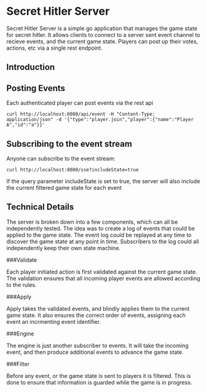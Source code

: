 Secret Hitler Server
===

Secret Hitler Server is a simple go application that manages the game state for secret hitler.
It allows clients to connect to a server sent event channel to recieve events, and the current game state.
Players can post up their votes, actions, etc via a single rest endpoint.

Introduction
---



Posting Events
---

Each authenticated player can post events via the rest api

	curl http://localhost:8080/api/event -H "Content-Type: application/json" -d '{"type":"player.join","player":{"name":"Player A","id":"a"}}'

Subscribing to the event stream
---

Anyone can subscribe to the event stream:

	curl http://localhost:8080/sse?includeState=true

If the query parameter includeState is set to true, the server will also include the current filtered game state for each event

Technical Details
---

The server is broken down into a few components, which can all be independently tested.
The idea was to create a log of events that could be applied to the game state.
The event log could be replayed at any time to discover the game state at any point in time.
Subscribers to the log could all independently keep their own state machine.

###Validate

Each player initiated action is first validated against the current game state.
The validation ensures that all incoming player events are allowed according to the rules.

###Apply

Apply takes the validated events, and blindly applies them to the current game state.
It also ensures the correct order of events, assigning each event an incrmenting event identifier.

###Engine

The engine is just another subscriber to events.
It will take the incoming event, and then produce additional events to advance the game state.

###Filter

Before any event, or the game state is sent to players it is filtered.
This is done to ensure that information is guarded while the game is in progress.

